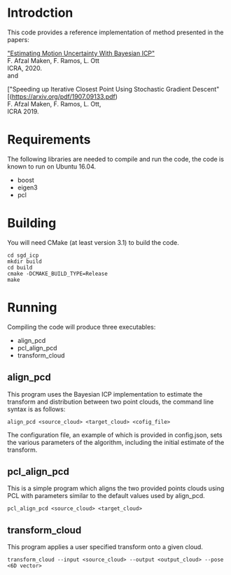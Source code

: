 Introdction
===========

This code provides a reference implementation of method presented in the papers:

["Estimating Motion Uncertainty With Bayesian ICP"](https://arxiv.org/pdf/2004.07973.pdf)  
F. Afzal Maken, F. Ramos, L. Ott  
ICRA, 2020.    
and 

["Speeding up Iterative Closest Point Using Stochastic Gradient Descent"[(https://arxiv.org/pdf/1907.09133.pdf)  
F. Afzal Maken, F. Ramos, L. Ott,   
ICRA 2019.  
 
Requirements
============

The following libraries are needed to compile and run the code, the code is
known to run on Ubuntu 16.04.

- boost
- eigen3
- pcl


Building
========

You will need CMake (at least version 3.1) to build the code.

```
cd sgd_icp
mkdir build
cd build
cmake -DCMAKE_BUILD_TYPE=Release
make
```

Running
=======

Compiling the code will produce three executables:
- align_pcd
- pcl_align_pcd
- transform_cloud


align_pcd
---------

This program uses the Bayesian ICP implementation to estimate the transform and distribution
between two point clouds, the command line syntax is as follows:

`align_pcd <source_cloud> <target_cloud> <cofig_file>`

The configuration file, an example of which is provided in config.json,
sets the various parameters of the algorithm, including the initial
estimate of the transform.


pcl_align_pcd
-------------

This is a simple program which aligns the two provided points clouds
using PCL with parameters similar to the default values used by
align_pcd.

`pcl_align_pcd <source_cloud> <target_cloud>`


transform_cloud
---------------

This program applies a user specified transform onto a given cloud.

`transform_cloud --input <source_cloud> --output <output_cloud> --pose <6D vector>`
